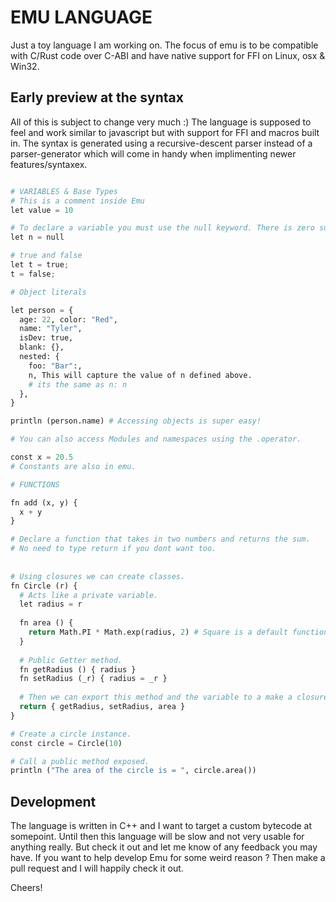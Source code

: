# EMU LANGUAGE
Just a toy language I am working on. The focus of emu is to be compatible with C/Rust code over C-ABI and have native support for FFI on Linux, osx & Win32.

## Early preview at the syntax
All of this is subject to change very much :) The language is supposed to feel and work similar to javascript but with support for FFI and macros built in.
The syntax is generated using a recursive-descent parser instead of a parser-generator which will come in handy when implimenting newer features/syntaxex.


```py

# VARIABLES & Base Types
# This is a comment inside Emu
let value = 10

# To declare a variable you must use the null keyword. There is zero support for let n; syntax where its defined as null by default.
let n = null 

# true and false
let t = true;
t = false;

# Object literals

let person = {
  age: 22, color: "Red",
  name: "Tyler",
  isDev: true,
  blank: {},
  nested: {
    foo: "Bar":,
    n, This will capture the value of n defined above.
    # its the same as n: n
  },
}

println (person.name) # Accessing objects is super easy!

# You can also access Modules and namespaces using the .operator.

const x = 20.5
# Constants are also in emu.

# FUNCTIONS

fn add (x, y) {
  x + y
}

# Declare a function that takes in two numbers and returns the sum.
# No need to type return if you dont want too.
 
 
# Using closures we can create classes.
fn Circle (r) {
  # Acts like a private variable.
  let radius = r
  
  fn area () {
    return Math.PI * Math.exp(radius, 2) # Square is a default function in the Math library.
  }
  
  # Public Getter method.
  fn getRadius () { radius }
  fn setRadius (_r) { radius = _r }  
  
  # Then we can export this method and the variable to a make a closure/class.
  return { getRadius, setRadius, area }
}

# Create a circle instance.
const circle = Circle(10)

# Call a public method exposed.
println ("The area of the circle is = ", circle.area())


```

## Development

The language is written in C++ and I want to target a custom bytecode at somepoint. Until then this language will be slow and not very usable for anything really. But check it out and let me know of any feedback you may have. If you want to help develop Emu for some weird reason ? Then make a pull request and I will happily check it out.

Cheers!

